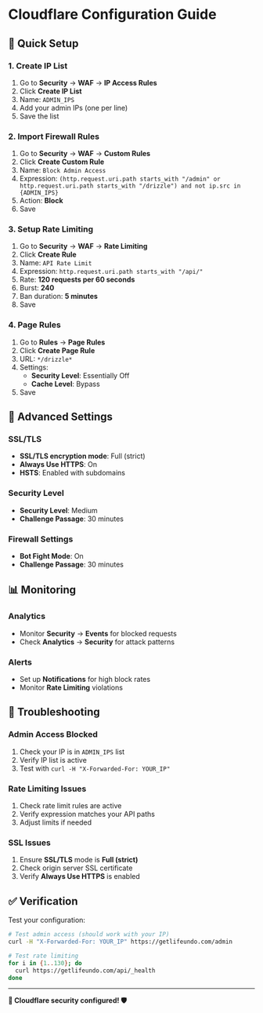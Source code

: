 # Cloudflare Configuration Guide

## 🚀 **Quick Setup**

### **1. Create IP List**
1. Go to **Security** → **WAF** → **IP Access Rules**
2. Click **Create IP List**
3. Name: `ADMIN_IPS`
4. Add your admin IPs (one per line)
5. Save the list

### **2. Import Firewall Rules**
1. Go to **Security** → **WAF** → **Custom Rules**
2. Click **Create Custom Rule**
3. Name: `Block Admin Access`
4. Expression: `(http.request.uri.path starts_with "/admin" or http.request.uri.path starts_with "/drizzle") and not ip.src in {ADMIN_IPS}`
5. Action: **Block**
6. Save

### **3. Setup Rate Limiting**
1. Go to **Security** → **WAF** → **Rate Limiting**
2. Click **Create Rule**
3. Name: `API Rate Limit`
4. Expression: `http.request.uri.path starts_with "/api/"`
5. Rate: **120 requests per 60 seconds**
6. Burst: **240**
7. Ban duration: **5 minutes**
8. Save

### **4. Page Rules**
1. Go to **Rules** → **Page Rules**
2. Click **Create Page Rule**
3. URL: `*/drizzle*`
4. Settings:
   - **Security Level**: Essentially Off
   - **Cache Level**: Bypass
5. Save

## 🔧 **Advanced Settings**

### **SSL/TLS**
- **SSL/TLS encryption mode**: Full (strict)
- **Always Use HTTPS**: On
- **HSTS**: Enabled with subdomains

### **Security Level**
- **Security Level**: Medium
- **Challenge Passage**: 30 minutes

### **Firewall Settings**
- **Bot Fight Mode**: On
- **Challenge Passage**: 30 minutes

## 📊 **Monitoring**

### **Analytics**
- Monitor **Security** → **Events** for blocked requests
- Check **Analytics** → **Security** for attack patterns

### **Alerts**
- Set up **Notifications** for high block rates
- Monitor **Rate Limiting** violations

## 🚨 **Troubleshooting**

### **Admin Access Blocked**
1. Check your IP is in `ADMIN_IPS` list
2. Verify IP list is active
3. Test with `curl -H "X-Forwarded-For: YOUR_IP"`

### **Rate Limiting Issues**
1. Check rate limit rules are active
2. Verify expression matches your API paths
3. Adjust limits if needed

### **SSL Issues**
1. Ensure **SSL/TLS** mode is **Full (strict)**
2. Check origin server SSL certificate
3. Verify **Always Use HTTPS** is enabled

## ✅ **Verification**

Test your configuration:

```bash
# Test admin access (should work with your IP)
curl -H "X-Forwarded-For: YOUR_IP" https://getlifeundo.com/admin

# Test rate limiting
for i in {1..130}; do
  curl https://getlifeundo.com/api/_health
done
```

---

**🎉 Cloudflare security configured! 🛡️**
















